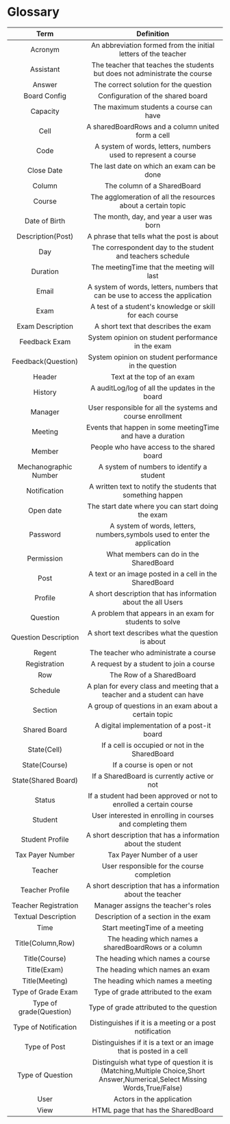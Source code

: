 # Glossary

|        **Term**         |                                                      **Definition**                                                       |
|:-----------------------:|:-------------------------------------------------------------------------------------------------------------------------:|
|         Acronym         |                              An abbreviation formed from the initial letters of the teacher                               |
|        Assistant        |                        The teacher that teaches the students but does not administrate the course                         |
|         Answer          |                                           The correct solution for the question                                           |
|      Board Config       |                                             Configuration of the shared board                                             |
|        Capacity         |                                          The maximum students a course can have                                           |
|          Cell           |                                           A sharedBoardRows and a column united form a cell                                           |
|          Code           |                              A system of words, letters, numbers used to represent a course                               |
|       Close Date        |                                        The last date on which an exam can be done                                         |
|         Column          |                                                The column of a SharedBoard                                                |
|         Course          |                               The agglomeration of all the resources about a certain topic                                |
|      Date of Birth      |                                         The month, day, and year a user was born                                          |
|    Description(Post)    |                                        A phrase that tells what the post is about                                         |
|           Day           |                                The correspondent day to the student and teachers schedule                                 |
|        Duration         |                                            The meetingTime that the meeting will last                                            |
|          Email          |                       A system of words, letters, numbers that can be use to access the application                       |
|          Exam           |                                 A test of a student's knowledge or skill for each course                                  |
|    Exam Description     |                                           A short text that describes the exam                                            |
|      Feedback Exam      |                                     System opinion on student performance in the exam                                     |
|   Feedback(Question)    |                                   System opinion on student performance in the question                                   |
|         Header          |                                                Text at the top of an exam                                                 |
|         History         |                                       A auditLog/log of all the updates in the board                                       |
|         Manager         |                                User responsible for all the systems and course enrollment                                 |
|         Meeting         |                                    Events that happen in some meetingTime and have a duration                                    |
|         Member          |                                        People who have access to the shared board                                         |
|  Mechanographic Number  |                                         A system of numbers to identify a student                                         |
|      Notification       |                                A written text to notify the students that something happen                                |
|        Open date        |                                     The start date where you can start doing the exam                                     |
|        Password         |                         A system of words, letters, numbers,symbols used to enter the application                         |
|       Permission        |                                          What members can do in the SharedBoard                                           |
|          Post           |                                  A text or an image posted in a cell in the SharedBoard                                   |
|         Profile         |                               A short description that has information about the all Users                                |
|        Question         |                                  A problem that appears in an exam for students to solve                                  |
|  Question Description   |                                     A short text describes what the question is about                                     |
|         Regent          |                                           The teacher who administrate a course                                           |
|      Registration       |                                          A request by a student to join a course                                          |
|           Row           |                                                 The Row of a SharedBoard                                                  |
|        Schedule         |                         A plan for every class and meeting that a teacher and a student can have                          |
|         Section         |                                   A group of questions in an exam about a certain topic                                   |
|      Shared Board       |                                        A digital implementation of a post-it board                                        |
|       State(Cell)       |                                      If a cell is occupied or not in the SharedBoard                                      |
|      State(Course)      |                                                If a course is open or not                                                 |
|   State(Shared Board)   |                                        If a SharedBoard is currently active or not                                        |
|         Status          |                            If a student had been approved or not to enrolled a certain course                             |
|         Student         |                                User interested in enrolling in courses and completing them                                |
|     Student Profile     |                               A short description that has a information about the student                                |
|    Tax Payer Number     |                                                Tax Payer Number of a user                                                 |
|         Teacher         |                                        User responsible for the course completion                                         |
|     Teacher Profile     |                               A short description that has a information about the teacher                                |
|  Teacher Registration   |                                            Manager assigns the teacher's roles                                            |
|   Textual Description   |                                           Description of a section in the exam                                            |
|          Time           |                                                  Start meetingTime of a meeting                                                  |
|    Title(Column,Row)    |                                         The heading which names a sharedBoardRows or a column                                         |
|      Title(Course)      |                                             The heading which names a course                                              |
|       Title(Exam)       |                                              The heading which names an exam                                              |
|     Title(Meeting)      |                                             The heading which names a meeting                                             |
|   Type of Grade Exam    |                                           Type of grade attributed to the exam                                            |
| Type of grade(Question) |                                         Type of grade attributed to the question                                          |
|  Type of Notification   |                                  Distinguishes if it is a meeting or a post notification                                  |
|      Type of Post       |                            Distinguishes if it is a text or an image that is posted in a cell                             |
|    Type of Question     | Distinguish what type of question it is (Matching,Multiple Choice,Short Answer,Numerical,Select Missing Words,True/False) |
|          User           |                                                 Actors in the application                                                 |
|          View           |                                            HTML page that has the SharedBoard                                             |

